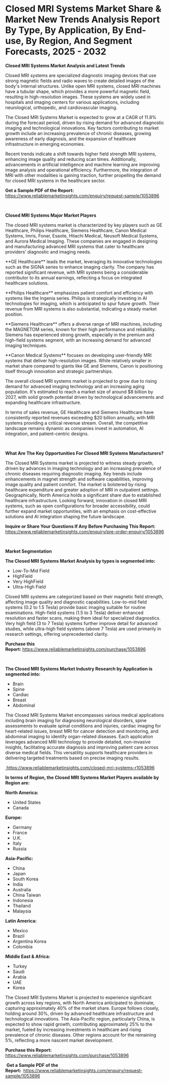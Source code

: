 <p><h1>Closed MRI Systems Market Share & Market New Trends Analysis Report By Type, By Application, By End-use, By Region, And Segment Forecasts, 2025 - 2032</h1></p><p><strong>Closed MRI Systems Market Analysis and Latest Trends</strong></p>
<p><p>Closed MRI systems are specialized diagnostic imaging devices that use strong magnetic fields and radio waves to create detailed images of the body's internal structures. Unlike open MRI systems, closed MRI machines have a tubular shape, which provides a more powerful magnetic field, resulting in high-resolution images. These systems are widely used in hospitals and imaging centers for various applications, including neurological, orthopedic, and cardiovascular imaging.</p><p>The Closed MRI Systems Market is expected to grow at a CAGR of 11.8% during the forecast period, driven by rising demand for advanced diagnostic imaging and technological innovations. Key factors contributing to market growth include an increasing prevalence of chronic diseases, growing awareness of early diagnosis, and the expansion of healthcare infrastructure in emerging economies. </p><p>Recent trends indicate a shift towards higher field strength MRI systems, enhancing image quality and reducing scan times. Additionally, advancements in artificial intelligence and machine learning are improving image analysis and operational efficiency. Furthermore, the integration of MRI with other modalities is gaining traction, further propelling the demand for closed MRI systems in the healthcare sector.</p></p>
<p><strong>Get a Sample PDF of the Report:&nbsp;</strong> <a href="https://www.reliablemarketinsights.com/enquiry/request-sample/1053896?utm_campaign=2951&utm_medium=2&utm_source=Github&utm_content=ia&utm_term=13042025&utm_id=closed-mri-systems">https://www.reliablemarketinsights.com/enquiry/request-sample/1053896</a></p>
<p>&nbsp;</p>
<p><strong>Closed MRI Systems Major Market Players</strong></p>
<p><p>The closed MRI systems market is characterized by key players such as GE Healthcare, Philips Healthcare, Siemens Healthcare, Canon Medical Systems, Imris, Fonar, Esaote, Hitachi Medical, Neusoft Medical Systems, and Aurora Medical Imaging. These companies are engaged in designing and manufacturing advanced MRI systems that cater to healthcare providers’ diagnostic and imaging needs.</p><p>**GE Healthcare** leads the market, leveraging its innovative technologies such as the SIGNA series to enhance imaging clarity. The company has reported significant revenue, with MRI systems being a considerable contributor to its annual earnings, reflecting a focus on integrated healthcare solutions.</p><p>**Philips Healthcare** emphasizes patient comfort and efficiency with systems like the Ingenia series. Philips is strategically investing in AI technologies for imaging, which is anticipated to spur future growth. Their revenue from MRI systems is also substantial, indicating a steady market position.</p><p>**Siemens Healthcare** offers a diverse range of MRI machines, including the MAGNETOM series, known for their high performance and reliability. Siemens has experienced strong growth, especially in the premium and high-field systems segment, with an increasing demand for advanced imaging techniques.</p><p>**Canon Medical Systems** focuses on developing user-friendly MRI systems that deliver high-resolution images. While relatively smaller in market share compared to giants like GE and Siemens, Canon is positioning itself through innovation and strategic partnerships.</p><p>The overall closed MRI systems market is projected to grow due to rising demand for advanced imaging technology and an increasing aging population. It's estimated to reach a market size of around $8 billion by 2027, with solid growth potential driven by technological advancements and expanding healthcare infrastructure.</p><p>In terms of sales revenue, GE Healthcare and Siemens Healthcare have consistently reported revenues exceeding $20 billion annually, with MRI systems providing a critical revenue stream. Overall, the competitive landscape remains dynamic as companies invest in automation, AI integration, and patient-centric designs.</p></p>
<p>&nbsp;</p>
<p><strong>What Are The Key Opportunities For Closed MRI Systems Manufacturers?</strong></p>
<p><p>The Closed MRI Systems market is projected to witness steady growth, driven by advances in imaging technology and an increasing prevalence of chronic diseases requiring diagnostic imaging. Key trends include enhancements in magnet strength and software capabilities, improving image quality and patient comfort. The market is bolstered by rising healthcare expenditure and greater adoption of MRI in outpatient settings. Geographically, North America holds a significant share due to established healthcare infrastructure. Looking forward, innovation in closed MRI systems, such as open configurations for broader accessibility, could further expand market opportunities, with an emphasis on cost-effective solutions and AI integration shaping the future landscape.</p></p>
<p><strong>Inquire or Share Your Questions If Any Before Purchasing This Report:</strong> <a href="https://www.reliablemarketinsights.com/enquiry/pre-order-enquiry/1053896?utm_campaign=2951&utm_medium=2&utm_source=Github&utm_content=ia&utm_term=13042025&utm_id=closed-mri-systems">https://www.reliablemarketinsights.com/enquiry/pre-order-enquiry/1053896</a></p>
<p>&nbsp;</p>
<p><strong>Market Segmentation</strong></p>
<p><strong>The Closed MRI Systems Market Analysis by types is segmented into:</strong></p>
<p><ul><li>Low-To-Mid Field</li><li>HighField</li><li>Very HighField</li><li>Ultra-High Field</li></ul></p>
<p><p>Closed MRI systems are categorized based on their magnetic field strength, affecting image quality and diagnostic capabilities. Low-to-mid field systems (0.2 to 1.5 Tesla) provide basic imaging suitable for routine examinations. High-field systems (1.5 to 3 Tesla) deliver enhanced resolution and faster scans, making them ideal for specialized diagnostics. Very high field (3 to 7 Tesla) systems further improve detail for advanced studies, while ultra-high field systems (above 7 Tesla) are used primarily in research settings, offering unprecedented clarity.</p></p>
<p><strong>Purchase this Report:&nbsp;</strong><a href="https://www.reliablemarketinsights.com/purchase/1053896?utm_campaign=2951&utm_medium=2&utm_source=Github&utm_content=ia&utm_term=13042025&utm_id=closed-mri-systems">https://www.reliablemarketinsights.com/purchase/1053896</a></p>
<p>&nbsp;</p>
<p><strong>The Closed MRI Systems Market Industry Research by Application is segmented into:</strong></p>
<p><ul><li>Brain</li><li>Spine</li><li>Cardiac</li><li>Breast</li><li>Abdominal</li></ul></p>
<p><p>The Closed MRI Systems Market encompasses various medical applications including brain imaging for diagnosing neurological disorders, spine assessments to evaluate spinal conditions and injuries, cardiac imaging for heart-related issues, breast MRI for cancer detection and monitoring, and abdominal imaging to identify organ-related diseases. Each application leverages advanced MRI technology to provide detailed, non-invasive insights, facilitating accurate diagnosis and improving patient care across diverse medical fields. This versatility supports healthcare providers in delivering targeted treatments based on precise imaging results.</p></p>
<p><a href="https://www.reliablemarketinsights.com/closed-mri-systems-r1053896?utm_campaign=2951&utm_medium=2&utm_source=Github&utm_content=ia&utm_term=13042025&utm_id=closed-mri-systems">&nbsp;https://www.reliablemarketinsights.com/closed-mri-systems-r1053896</a></p>
<p><strong>In terms of Region, the Closed MRI Systems Market Players available by Region are:</strong></p>
<p>
    <p> <strong> North America: </strong>
        <ul>
            <li>United States</li>
            <li>Canada</li>
        </ul>
        </p> 
    <p> <strong> Europe: </strong>
        <ul>
            <li>Germany</li>
            <li>France</li>
            <li>U.K.</li>
            <li>Italy</li>
            <li>Russia</li>
        </ul>
        </p> 
    <p> <strong> Asia-Pacific: </strong>
        <ul>
            <li>China</li>
            <li>Japan</li>
            <li>South Korea</li>
            <li>India</li>
            <li>Australia</li>
            <li>China Taiwan</li>
            <li>Indonesia</li>
            <li>Thailand</li>
            <li>Malaysia</li>
        </ul>
        </p> 
    <p> <strong> Latin America: </strong>
        <ul>
            <li>Mexico</li>
            <li>Brazil</li>
            <li>Argentina Korea</li>
            <li>Colombia</li>
        </ul>
        </p> 
    <p> <strong> Middle East & Africa: </strong>
        <ul>
            <li>Turkey</li>
            <li>Saudi</li>
            <li>Arabia</li>
            <li>UAE</li>
            <li>Korea</li>
        </ul>
    </p>
    </p>
<p><p>The Closed MRI Systems Market is projected to experience significant growth across key regions, with North America anticipated to dominate, capturing approximately 40% of the market share. Europe follows closely, holding around 30%, driven by advanced healthcare infrastructure and technological innovations. The Asia-Pacific region, particularly China, is expected to show rapid growth, contributing approximately 25% to the market, fueled by increasing investments in healthcare and rising prevalence of chronic diseases. Other regions account for the remaining 5%, reflecting a more nascent market development.</p></p>
<p><strong>Purchase this Report: </strong><a href="https://www.reliablemarketinsights.com/purchase/1053896?utm_campaign=2951&utm_medium=2&utm_source=Github&utm_content=ia&utm_term=13042025&utm_id=closed-mri-systems">https://www.reliablemarketinsights.com/purchase/1053896</a></p>
<p>&nbsp;<strong>Get a Sample PDF of the Report:&nbsp;&nbsp;</strong><a href="https://www.reliablemarketinsights.com/enquiry/request-sample/1053896?utm_campaign=2951&utm_medium=2&utm_source=Github&utm_content=ia&utm_term=13042025&utm_id=closed-mri-systems">https://www.reliablemarketinsights.com/enquiry/request-sample/1053896</a></p>
<p><strong></strong></p>
<p><p></p><p></p><p></p></p>